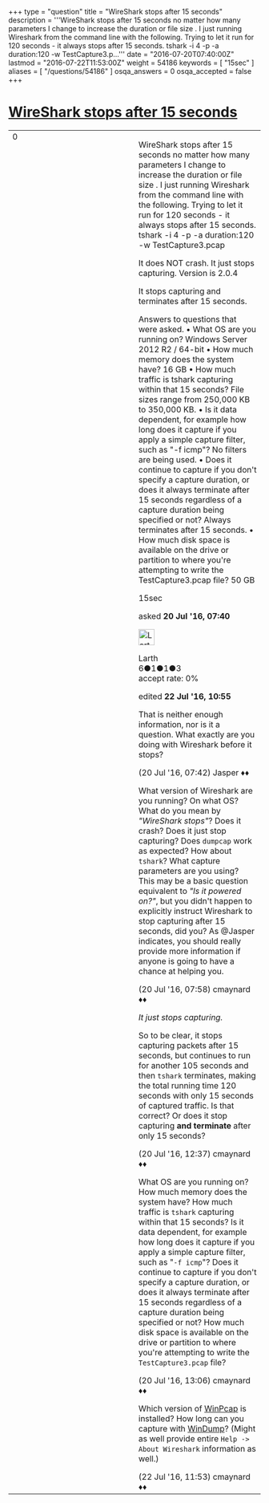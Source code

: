 +++
type = "question"
title = "WireShark stops after 15 seconds"
description = '''WireShark stops after 15 seconds no matter how many parameters I change to increase the duration or file size . I just running Wireshark from the command line with the following. Trying to let it run for 120 seconds - it always stops after 15 seconds. tshark -i 4 -p -a duration:120 -w TestCapture3.p...'''
date = "2016-07-20T07:40:00Z"
lastmod = "2016-07-22T11:53:00Z"
weight = 54186
keywords = [ "15sec" ]
aliases = [ "/questions/54186" ]
osqa_answers = 0
osqa_accepted = false
+++

<div class="headNormal">

# [WireShark stops after 15 seconds](/questions/54186/wireshark-stops-after-15-seconds)

</div>

<div id="main-body">

<div id="askform">

<table id="question-table" style="width:100%;"><colgroup><col style="width: 50%" /><col style="width: 50%" /></colgroup><tbody><tr class="odd"><td style="width: 30px; vertical-align: top"><div class="vote-buttons"><span id="post-54186-upvote" class="ajax-command post-vote up" rel="nofollow" title="I like this post (click again to cancel)"> </span><div id="post-54186-score" class="post-score" title="current number of votes">0</div><span id="post-54186-downvote" class="ajax-command post-vote down" rel="nofollow" title="I dont like this post (click again to cancel)"> </span> <span id="favorite-mark" class="ajax-command favorite-mark" rel="nofollow" title="mark/unmark this question as favorite (click again to cancel)"> </span><div id="favorite-count" class="favorite-count"></div></div></td><td><div id="item-right"><div class="question-body"><p>WireShark stops after 15 seconds no matter how many parameters I change to increase the duration or file size . I just running Wireshark from the command line with the following. Trying to let it run for 120 seconds - it always stops after 15 seconds. tshark -i 4 -p -a duration:120 -w TestCapture3.pcap</p><p>It does NOT crash. It just stops capturing. Version is 2.0.4</p><p>It stops capturing and terminates after 15 seconds.</p><p>Answers to questions that were asked. • What OS are you running on? Windows Server 2012 R2 / 64-bit • How much memory does the system have? 16 GB • How much traffic is tshark capturing within that 15 seconds? File sizes range from 250,000 KB to 350,000 KB. • Is it data dependent, for example how long does it capture if you apply a simple capture filter, such as "-f icmp"? No filters are being used. • Does it continue to capture if you don't specify a capture duration, or does it always terminate after 15 seconds regardless of a capture duration being specified or not? Always terminates after 15 seconds. • How much disk space is available on the drive or partition to where you're attempting to write the TestCapture3.pcap file? 50 GB</p></div><div id="question-tags" class="tags-container tags"><span class="post-tag tag-link-15sec" rel="tag" title="see questions tagged &#39;15sec&#39;">15sec</span></div><div id="question-controls" class="post-controls"></div><div class="post-update-info-container"><div class="post-update-info post-update-info-user"><p>asked <strong>20 Jul '16, 07:40</strong></p><img src="https://secure.gravatar.com/avatar/5f9de2f71d1777a1883a191d8a047998?s=32&amp;d=identicon&amp;r=g" class="gravatar" width="32" height="32" alt="Larth&#39;s gravatar image" /><p><span>Larth</span><br />
<span class="score" title="6 reputation points">6</span><span title="1 badges"><span class="badge1">●</span><span class="badgecount">1</span></span><span title="1 badges"><span class="silver">●</span><span class="badgecount">1</span></span><span title="3 badges"><span class="bronze">●</span><span class="badgecount">3</span></span><br />
<span class="accept_rate" title="Rate of the user&#39;s accepted answers">accept rate:</span> <span title="Larth has no accepted answers">0%</span></p></div><div class="post-update-info post-update-info-edited"><p><span> edited <strong>22 Jul '16, 10:55</strong> </span></p></div></div><div id="comments-container-54186" class="comments-container"><span id="54187"></span><div id="comment-54187" class="comment"><div id="post-54187-score" class="comment-score"></div><div class="comment-text"><p>That is neither enough information, nor is it a question. What exactly are you doing with Wireshark before it stops?</p></div><div id="comment-54187-info" class="comment-info"><span class="comment-age">(20 Jul '16, 07:42)</span> <span class="comment-user userinfo">Jasper ♦♦</span></div></div><span id="54188"></span><div id="comment-54188" class="comment"><div id="post-54188-score" class="comment-score"></div><div class="comment-text"><p>What version of Wireshark are you running? On what OS? What do you mean by <em>"WireShark stops"</em>? Does it crash? Does it just stop capturing? Does <code>dumpcap</code> work as expected? How about <code>tshark</code>? What capture parameters are you using? This may be a basic question equivalent to <em>"Is it powered on?"</em>, but you didn't happen to explicitly instruct Wireshark to stop capturing after 15 seconds, did you? As <span>@Jasper</span> indicates, you should really provide more information if anyone is going to have a chance at helping you.</p></div><div id="comment-54188-info" class="comment-info"><span class="comment-age">(20 Jul '16, 07:58)</span> <span class="comment-user userinfo">cmaynard ♦♦</span></div></div><span id="54203"></span><div id="comment-54203" class="comment"><div id="post-54203-score" class="comment-score"></div><div class="comment-text"><p><em>It just stops capturing.</em></p><p>So to be clear, it stops capturing packets after 15 seconds, but continues to run for another 105 seconds and then <code>tshark</code> terminates, making the total running time 120 seconds with only 15 seconds of captured traffic. Is that correct? Or does it stop capturing <strong>and terminate</strong> after only 15 seconds?</p></div><div id="comment-54203-info" class="comment-info"><span class="comment-age">(20 Jul '16, 12:37)</span> <span class="comment-user userinfo">cmaynard ♦♦</span></div></div><span id="54206"></span><div id="comment-54206" class="comment"><div id="post-54206-score" class="comment-score"></div><div class="comment-text"><p>What OS are you running on? How much memory does the system have? How much traffic is <code>tshark</code> capturing within that 15 seconds? Is it data dependent, for example how long does it capture if you apply a simple capture filter, such as "<code>-f icmp</code>"? Does it continue to capture if you don't specify a capture duration, or does it always terminate after 15 seconds regardless of a capture duration being specified or not? How much disk space is available on the drive or partition to where you're attempting to write the <code>TestCapture3.pcap</code> file?</p></div><div id="comment-54206-info" class="comment-info"><span class="comment-age">(20 Jul '16, 13:06)</span> <span class="comment-user userinfo">cmaynard ♦♦</span></div></div><span id="54242"></span><div id="comment-54242" class="comment"><div id="post-54242-score" class="comment-score"></div><div class="comment-text"><p>Which version of <a href="https://www.winpcap.org/">WinPcap</a> is installed? How long can you capture with <a href="https://www.winpcap.org/windump/">WinDump</a>? (Might as well provide entire <code>Help -&gt; About Wireshark</code> information as well.)</p></div><div id="comment-54242-info" class="comment-info"><span class="comment-age">(22 Jul '16, 11:53)</span> <span class="comment-user userinfo">cmaynard ♦♦</span></div></div></div><div id="comment-tools-54186" class="comment-tools"></div><div class="clear"></div><div id="comment-54186-form-container" class="comment-form-container"></div><div class="clear"></div></div></td></tr></tbody></table>

</div>

</div>

